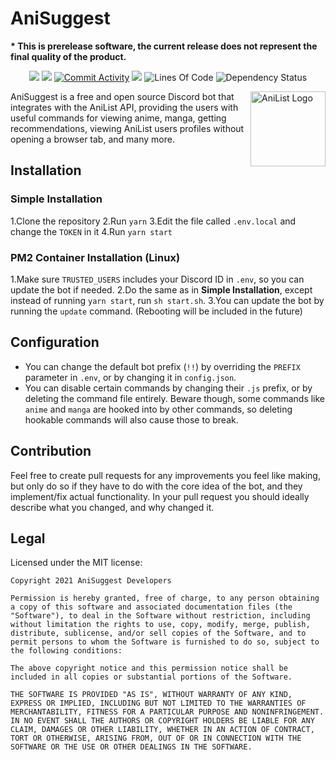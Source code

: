 # AniSuggest
**\* This is prerelease software, the current release does not represent the final quality of the product.**
<p align="center">
    <a href="https://www.codacy.com?utm_source=github.com&amp;utm_medium=referral&amp;utm_content=TibixDev/AniSuggest&amp;utm_campaign=Badge_Grade" alt="Codacy Code Quality">
        <img src="https://app.codacy.com/project/badge/Grade/21b43885505b44a08784ad868babbd10" /></a>
    <a href="https://github.com/TibixDev/AniSuggest/blob/main/LICENSE" alt="MIT License Badge">
        <img src="https://img.shields.io/badge/license-MIT-brightgreen" /></a>
    <a href="https://github.com/TibixDev/AniSuggest/">
        <img src="https://img.shields.io/github/commit-activity/m/TibixDev/AniSuggest" alt="Commit Activity"/></a>
    <a href="https://discord.gg/WK3C4a5P">
        <img src="https://img.shields.io/discord/884525603628388372?label=Discord"></a>
        <img src="https://img.shields.io/tokei/lines/github/TibixDev/AniSuggest" alt="Lines Of Code">
       <img src="https://img.shields.io/david/TibixDev/AniSuggest" alt="Dependency Status">
</p>

<img src="https://i.imgur.com/FGkMOoa.png" align="right"
     alt="AniList Logo" width="120" height="120">
    

AniSuggest is a free and open source Discord bot that integrates with the AniList API, providing the users with useful commands for viewing anime, manga, getting recommendations, viewing AniList users profiles without opening a browser tab, and many more.

## Installation
### Simple Installation
1.Clone the repository
2.Run `yarn`
3.Edit the file called `.env.local` and change the `TOKEN` in it
4.Run `yarn start`

### PM2 Container Installation (Linux)
1.Make sure `TRUSTED_USERS` includes your Discord ID in `.env`, so you can update the bot if needed.
2.Do the same as in **Simple Installation**, except instead of running `yarn start`, run `sh start.sh`.
3.You can update the bot by running the `update` command.  (Rebooting will be included in the future)  

## Configuration
* You can change the default bot prefix (`!!`) by overriding the `PREFIX` parameter in `.env`, or by changing it in `config.json`.
* You can disable certain commands by changing their `.js` prefix, or by deleting the command file entirely. Beware though, some commands like `anime` and `manga` are hooked into by other commands, so deleting hookable commands will also cause those to break.

## Contribution
Feel free to create pull requests for any improvements you feel like making, but only do so if they have to do with the core idea of the bot, and they implement/fix actual functionality. In your pull request you should ideally describe what you changed, and why changed it.

## Legal
Licensed under the MIT license:
```text
Copyright 2021 AniSuggest Developers

Permission is hereby granted, free of charge, to any person obtaining a copy of this software and associated documentation files (the "Software"), to deal in the Software without restriction, including without limitation the rights to use, copy, modify, merge, publish, distribute, sublicense, and/or sell copies of the Software, and to permit persons to whom the Software is furnished to do so, subject to the following conditions:

The above copyright notice and this permission notice shall be included in all copies or substantial portions of the Software.

THE SOFTWARE IS PROVIDED "AS IS", WITHOUT WARRANTY OF ANY KIND, EXPRESS OR IMPLIED, INCLUDING BUT NOT LIMITED TO THE WARRANTIES OF MERCHANTABILITY, FITNESS FOR A PARTICULAR PURPOSE AND NONINFRINGEMENT. IN NO EVENT SHALL THE AUTHORS OR COPYRIGHT HOLDERS BE LIABLE FOR ANY CLAIM, DAMAGES OR OTHER LIABILITY, WHETHER IN AN ACTION OF CONTRACT, TORT OR OTHERWISE, ARISING FROM, OUT OF OR IN CONNECTION WITH THE SOFTWARE OR THE USE OR OTHER DEALINGS IN THE SOFTWARE.